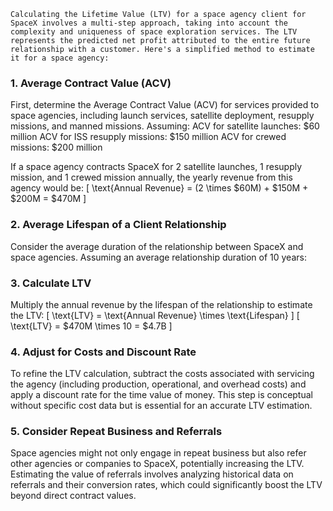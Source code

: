    Calculating the Lifetime Value (LTV) for a space agency client for SpaceX involves a multi-step approach, taking into account the complexity and uniqueness of space exploration services. The LTV represents the predicted net profit attributed to the entire future relationship with a customer. Here's a simplified method to estimate it for a space agency:

### 1. Average Contract Value (ACV)
First, determine the Average Contract Value (ACV) for services provided to space agencies, including launch services, satellite deployment, resupply missions, and manned missions. Assuming:
     ACV for satellite launches: $60 million
     ACV for ISS resupply missions: $150 million
     ACV for crewed missions: $200 million

If a space agency contracts SpaceX for 2 satellite launches, 1 resupply mission, and 1 crewed mission annually, the yearly revenue from this agency would be:
\[ \text{Annual Revenue} = (2 \times \$60M) + \$150M + \$200M = \$470M \]

### 2. Average Lifespan of a Client Relationship
Consider the average duration of the relationship between SpaceX and space agencies. Assuming an average relationship duration of 10 years:

### 3. Calculate LTV
Multiply the annual revenue by the lifespan of the relationship to estimate the LTV:
\[ \text{LTV} = \text{Annual Revenue} \times \text{Lifespan} \]
\[ \text{LTV} = \$470M \times 10 = \$4.7B \]

### 4. Adjust for Costs and Discount Rate
To refine the LTV calculation, subtract the costs associated with servicing the agency (including production, operational, and overhead costs) and apply a discount rate for the time value of money. This step is conceptual without specific cost data but is essential for an accurate LTV estimation.

### 5. Consider Repeat Business and Referrals
Space agencies might not only engage in repeat business but also refer other agencies or companies to SpaceX, potentially increasing the LTV. Estimating the value of referrals involves analyzing historical data on referrals and their conversion rates, which could significantly boost the LTV beyond direct contract values.


